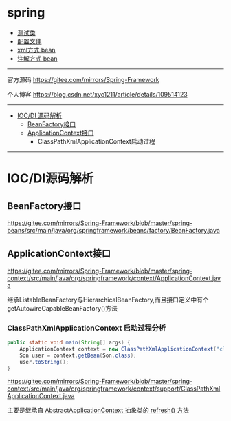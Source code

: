 # spring
- [测试类](./src/test/TestSpring.java)
- [配置文件](./src/applicationContext.xml)
- [xml方式 bean](./src/xmlBean)
- [注解方式 bean](./src/autoBean)

---

官方源码 https://gitee.com/mirrors/Spring-Framework

个人博客 https://blog.csdn.net/xyc1211/article/details/109514123

---
- [IOC/DI 源码解析](#IOC/DI源码解析)
  - [BeanFactory接口](#BeanFactory接口)
  - [ApplicationContext接口](#BeanFactory接口)
    - ClassPathXmlApplicationContext启动过程

---
# IOC/DI源码解析

## BeanFactory接口
https://gitee.com/mirrors/Spring-Framework/blob/master/spring-beans/src/main/java/org/springframework/beans/factory/BeanFactory.java


## ApplicationContext接口

https://gitee.com/mirrors/Spring-Framework/blob/master/spring-context/src/main/java/org/springframework/context/ApplicationContext.java

继承ListableBeanFactory与HierarchicalBeanFactory,而且接口定义中有个getAutowireCapableBeanFactory()方法

### ClassPathXmlApplicationContext 启动过程分析
```java
public static void main(String[] args) {
    ApplicationContext context = new ClassPathXmlApplicationContext("classpath:applicationfile.xml");
    Son user = context.getBean(Son.class);
    user.toString();
}
```

https://gitee.com/mirrors/Spring-Framework/blob/master/spring-context/src/main/java/org/springframework/context/support/ClassPathXmlApplicationContext.java

主要是继承自 [AbstractApplicationContext 抽象类的 refresh() 方法](https://gitee.com/mirrors/Spring-Framework/blob/master/spring-context/src/main/java/org/springframework/context/support/AbstractApplicationContext.java
)
